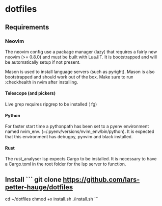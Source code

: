 # dotfiles

## Requirements


### Neovim

 The neovim config use a package manager (lazy) that requires a fairly
 new neovim (>= 0.8.0) and must be built with LuaJIT. It is bootstrapped
 and will be automatically setup if not present.

 Mason is used to install language servers (such as pyright). Mason is
 also bootstrapped and should work out of the box. Make sure to run
 :checkhealth in nvim after installing.

#### Telescope (and pickers)

Live grep requires ripgrep to be installed (<leader> fg)

#### Python

For faster start time a pythonpath has been set to a pyenv environment
named nvim_env. (~/.pyenv/versions/nvim_env/bin/python). It is expected
that this environment has debugpy, pynvim and black installed.

#### Rust

The rust_analyser lsp expects Cargo to be installed. It is necessary to
have a Cargo.toml in the root folder for the lsp server to function.

## Install ``` git clone https://github.com/lars-petter-hauge/dotfiles
cd ~/dotfiles chmod +x install.sh ./install.sh ```
